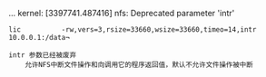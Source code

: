 ... kernel: [3397741.487416] nfs: Deprecated parameter 'intr'

    lic          -rw,vers=3,rsize=33660,wsize=33660,timeo=14,intr        10.0.0.1:/data¬

    intr 参数已经被废弃
        允许NFS中断文件操作和向调用它的程序返回值，默认不允许文件操作被中断

